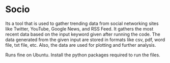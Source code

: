 # Socio
Its a tool that is used to gather trending data from social networking sites like Twitter, YouTube, Google News, and RSS Feed. It gathers the most recent data based on the input keyword given after running the code. The data generated from the given input are stored in formats like csv, pdf, word file, txt file, etc. Also, the data are used for plotting and further analysis.

Runs fine on Ubuntu.
Install the python packages required to run the files.
